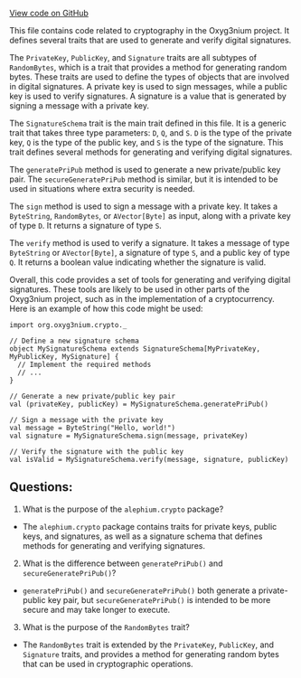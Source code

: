[View code on GitHub](https://github.com/alephium/alephium/crypto/src/main/scala/org/alephium/crypto/SignatureSchema.scala)

This file contains code related to cryptography in the Oxyg3nium project. It defines several traits that are used to generate and verify digital signatures. 

The `PrivateKey`, `PublicKey`, and `Signature` traits are all subtypes of `RandomBytes`, which is a trait that provides a method for generating random bytes. These traits are used to define the types of objects that are involved in digital signatures. A private key is used to sign messages, while a public key is used to verify signatures. A signature is a value that is generated by signing a message with a private key.

The `SignatureSchema` trait is the main trait defined in this file. It is a generic trait that takes three type parameters: `D`, `Q`, and `S`. `D` is the type of the private key, `Q` is the type of the public key, and `S` is the type of the signature. This trait defines several methods for generating and verifying digital signatures.

The `generatePriPub` method is used to generate a new private/public key pair. The `secureGeneratePriPub` method is similar, but it is intended to be used in situations where extra security is needed.

The `sign` method is used to sign a message with a private key. It takes a `ByteString`, `RandomBytes`, or `AVector[Byte]` as input, along with a private key of type `D`. It returns a signature of type `S`.

The `verify` method is used to verify a signature. It takes a message of type `ByteString` or `AVector[Byte]`, a signature of type `S`, and a public key of type `Q`. It returns a boolean value indicating whether the signature is valid.

Overall, this code provides a set of tools for generating and verifying digital signatures. These tools are likely to be used in other parts of the Oxyg3nium project, such as in the implementation of a cryptocurrency. Here is an example of how this code might be used:

```
import org.oxyg3nium.crypto._

// Define a new signature schema
object MySignatureSchema extends SignatureSchema[MyPrivateKey, MyPublicKey, MySignature] {
  // Implement the required methods
  // ...
}

// Generate a new private/public key pair
val (privateKey, publicKey) = MySignatureSchema.generatePriPub()

// Sign a message with the private key
val message = ByteString("Hello, world!")
val signature = MySignatureSchema.sign(message, privateKey)

// Verify the signature with the public key
val isValid = MySignatureSchema.verify(message, signature, publicKey)
```
## Questions: 
 1. What is the purpose of the `alephium.crypto` package?
- The `alephium.crypto` package contains traits for private keys, public keys, and signatures, as well as a signature schema that defines methods for generating and verifying signatures.

2. What is the difference between `generatePriPub()` and `secureGeneratePriPub()`?
- `generatePriPub()` and `secureGeneratePriPub()` both generate a private-public key pair, but `secureGeneratePriPub()` is intended to be more secure and may take longer to execute.

3. What is the purpose of the `RandomBytes` trait?
- The `RandomBytes` trait is extended by the `PrivateKey`, `PublicKey`, and `Signature` traits, and provides a method for generating random bytes that can be used in cryptographic operations.